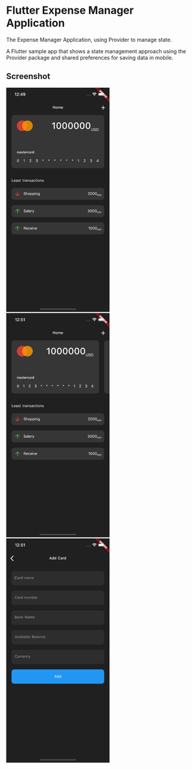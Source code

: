 # Flutter Expense Manager Application

The Expense Manager Application, using Provider to manage state.

A Flutter sample app that shows a state management approach using the Provider package and shared preferences for saving data in mobile.

## Screenshot

<img src="assets/images/preview1.png" height="600em" /><img src="assets/images/preview2.png" height="600em" /><img src="assets/images/preview3.png" height="600em" />
